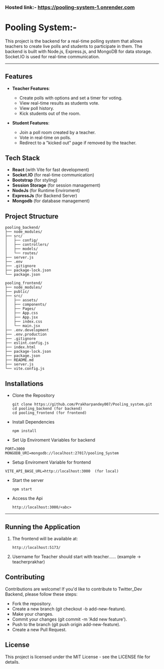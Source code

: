 ### Hosted link:-  **https://pooling-system-1.onrender.com**
# Pooling System:- 
This project is the backend for a real-time polling system that allows teachers to create live polls and students to participate in them. The backend is built with Node.js, Express.js, and MongoDB for data storage. Socket.IO is used for real-time communication.

---

## Features
- **Teacher Features**:
  - Create polls with options and set a timer for voting.
  - View real-time results as students vote.
  - View poll history.
  - Kick students out of the room.

- **Student Features**:
  - Join a poll room created by a teacher.
  - Vote in real-time on polls.
  - Redirect to a "kicked out" page if removed by the teacher.

## Tech Stack
- **React** (with Vite for fast development)
- **Socket.IO** (for real-time communication)
- **Bootstrap** (for styling)
- **Session Storage** (for session management)
- **NodeJs** (for Runtime Enviroment)
- **ExpressJs** (for Backend Server)
- **Mongodb** (for database management)


 
## Project Structure
```
pooling_backend/
├── node_modules/
├── src/
│   ├── config/
│   ├── controllers/
│   ├── models/
│   └── routes/
├── server.js
├── .env
├── .gitignore
├── package-lock.json
└── package.json

pooling_frontend/
├── node_modules/
├── public/
├── src/
│   ├── assets/
│   ├── components/
│   ├── Pages/
│   ├── App.css
│   ├── App.jsx
│   ├── index.css
│   └── main.jsx
├── .env.development
├── .env.production
├── .gitignore
├── eslint.config.js
├── index.html
├── package-lock.json
├── package.json
├── README.md  
├── server.js
└── vite.config.js

```

## Installations
- Clone the Repository
  ```
  git clone https://github.com/Prakharpandey007/Pooling_system.git
  cd pooling_backend (for backend)
  cd pooling_frontend (for frontend)

  ```
- Install Dependencies
  ```
  npm install

  ```
- Set Up Enviroment Variables for backend
```
PORT=3000
MONGODB_URI=mongodb://localhost:27017/pooling_System

```

- Setup Enviroment Variable for frontend

```
VITE_API_BASE_URL=http://localhost:3000  (for local)
```

- Start the server
  ```
  npm start
  ```
- Access the Api
  ```
  http://localhost:3000/<abc>
  ```
--- 

## Running the Application

1. The frontend will be available at:
   ```
   http://localhost:5173/
   
   ```
2. Username for Teacher should start with teacher......
    (example -> teacherprakhar)

## Contributing
Contributions are welcome! If you'd like to contribute to Twitter_Dev Backend, please follow these steps:

- Fork the repository.
- Create a new branch (git checkout -b  add-new-feature).
- Make your changes.
- Commit your changes (git commit -m 'Add new feature').
- Push to the branch (git push origin add-new-feature).
- Create a new Pull Request.

## License
 This project is licensed under the MIT License - see the LICENSE file for details.

